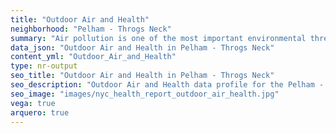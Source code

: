 ```yaml
---
title: "Outdoor Air and Health"
neighborhood: "Pelham - Throgs Neck"
summary: "Air pollution is one of the most important environmental threats to urban populations and while all people are exposed, pollutant emissions, levels of exposure, and population vulnerability vary across neighborhoods. Exposures to common air pollutants have been linked to respiratory and cardiovascular diseases, cancers, and premature deaths."
data_json: "Outdoor Air and Health in Pelham - Throgs Neck"
content_yml: "Outdoor_Air_and_Health"
type: nr-output
seo_title: "Outdoor Air and Health in Pelham - Throgs Neck"
seo_description: "Outdoor Air and Health data profile for the Pelham - Throgs Neck neighborhood of NYC."
seo_image: "images/nyc_health_report_outdoor_air_health.jpg"
vega: true
arquero: true
---
```

